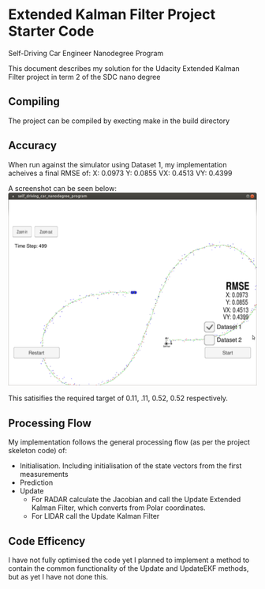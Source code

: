 # Extended Kalman Filter Project Starter Code
Self-Driving Car Engineer Nanodegree Program

This document describes my solution for the Udacity Extended Kalman Filter project in term 2 of the SDC nano degree


## Compiling

The project can be compiled by execting make in the build directory

## Accuracy

When run against the simulator using Dataset 1, my implementation acheives a final RMSE of:
X: 0.0973
Y: 0.0855
VX: 0.4513
VY: 0.4399

A screenshot can be seen below:
![Simulator View](https://github.com/Geordio/CarND-Extended-Kalman-Filter-Project/blob/master/simulator_screenshot.png  "Simulator View")

This satisifies the required target of 0.11, .11, 0.52, 0.52 respectively.

## Processing Flow

My implementation follows the general processing flow (as per the project skeleton code) of:
- Initialisation. Including initialisation of the state vectors from the first measurements
- Prediction
- Update
	- For RADAR calculate the Jacobian and call the Update Extended Kalman Filter, which converts from Polar coordinates.
	- For LIDAR call the Update Kalman Filter
	
	
## Code Efficency

I have not fully optimised the code yet I planned to implement a method to contain the common functionality of the Update and UpdateEKF methods, but as yet I have not done this.

	
